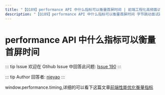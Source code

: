 ```yaml
---
title: "【Q189】performance API 中什么指标可以衡量首屏时间 | 前端工程化高频面试题"
description: "【Q189】performance API 中什么指标可以衡量首屏时间 字节跳动面试题、阿里腾讯面试题、美团小米面试题。"
---
```


# performance API 中什么指标可以衡量首屏时间

::: tip Issue
欢迎在 Gtihub Issue 中回答此问题: [Issue 190](https://github.com/shfshanyue/Daily-Question/issues/190)
:::

::: tip Author
回答者: [nieyao](https://github.com/nieyao)
:::

window.performance.timing,详细的可以看下这篇文章[前端性能优化衡量指标](https://serverless-action.com/fontend/fe-optimization/%E5%89%8D%E7%AB%AF%E6%80%A7%E8%83%BD%E4%BC%98%E5%8C%96%E8%A1%A1%E9%87%8F%E6%8C%87%E6%A0%87.html#performance-api)

